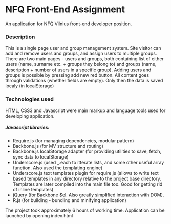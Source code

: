 # NFQ Front-End Assignment
An application for NFQ Vilnius front-end developer position.
### Description
This is a single page user and group management system. Site visitor can add and remove users and groups, and assign users to multiple groups. There are two main pages - users and groups, both containing list of either users (name, surname etc. + groups they belong to) and groups (name, description + number of users in a specific group). Adding users and groups is possible by pressing add new red button. All content goes through validations (whether fields are empty). Only then the data is saved localy (in localStorage)
### Technologies used
HTML, CSS3 and Javascript were main markup and language tools used for developing application.
##### Javascript libraries:
* Require.js (for managing dependencies, modular pattern)
* Backbone.js (for MV structure and routing)
* Backbone.js localStorage adapter (for providing utilities to save, fetch, sync data to localStorage)
* Underscore.js (used _.each to itterate lists, and some other useful array function. Also used the templating engine)
* Underscore.js text templates plugin for require.js (allows to write text based templates in any directory relative to the project base directory. Templates are later compiled into the main file too. Good for getting rid of inline templates)
* jQuery (for Backbone $el. Also greatly simplified interaction with DOM).
* R.js (for building - bundling and minifying application)

The project took approximately 6 hours of working time. Application can be launched by opening index.html
